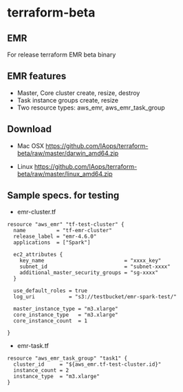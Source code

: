 # terraform-beta 
## EMR
For release terraform EMR beta binary

## EMR features
- Master, Core cluster create, resize, destroy
- Task instance groups create, resize
- Two resource types: aws_emr, aws_emr_task_group

## Download
* Mac OSX
https://github.com/IAops/terraform-beta/raw/master/darwin_amd64.zip

* Linux
https://github.com/IAops/terraform-beta/raw/master/linux_amd64.zip

## Sample specs. for testing

- emr-cluster.tf

```
resource "aws_emr" "tf-test-cluster" {
  name          = "tf-emr-cluster"
  release_label = "emr-4.6.0"
  applications  = ["Spark"]

  ec2_attributes {
    key_name                          = "xxxx_key"
    subnet_id                         = "subnet-xxxx"
    additional_master_security_groups = "sg-xxxx"
  }

  use_default_roles = true
  log_uri           = "s3://testbucket/emr-spark-test/"

  master_instance_type = "m3.xlarge"
  core_instance_type   = "m3.xlarge"
  core_instance_count  = 1 

}
```

- emr-task.tf
```
resource "aws_emr_task_group" "task1" {
  cluster_id     = "${aws_emr.tf-test-cluster.id}"
  instance_count = 2 
  instance_type  = "m3.xlarge"
}
```
